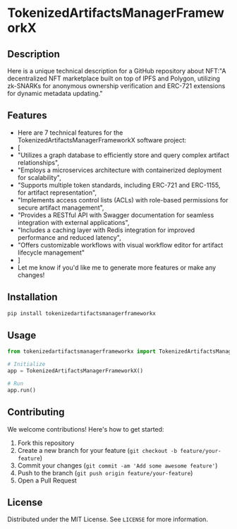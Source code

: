 # TokenizedArtifactsManagerFrameworkX

## Description

Here is a unique technical description for a GitHub repository about NFT:"A decentralized NFT marketplace built on top of IPFS and Polygon, utilizing zk-SNARKs for anonymous ownership verification and ERC-721 extensions for dynamic metadata updating."

## Features

- Here are 7 technical features for the TokenizedArtifactsManagerFrameworkX software project:
- [
- "Utilizes a graph database to efficiently store and query complex artifact relationships",
- "Employs a microservices architecture with containerized deployment for scalability",
- "Supports multiple token standards, including ERC-721 and ERC-1155, for artifact representation",
- "Implements access control lists (ACLs) with role-based permissions for secure artifact management",
- "Provides a RESTful API with Swagger documentation for seamless integration with external applications",
- "Includes a caching layer with Redis integration for improved performance and reduced latency",
- "Offers customizable workflows with visual workflow editor for artifact lifecycle management"
- ]
- Let me know if you'd like me to generate more features or make any changes!
## Installation

```bash
pip install tokenizedartifactsmanagerframeworkx
```

## Usage

```python
from tokenizedartifactsmanagerframeworkx import TokenizedArtifactsManagerFrameworkX

# Initialize
app = TokenizedArtifactsManagerFrameworkX()

# Run
app.run()
```

## Contributing

We welcome contributions! Here's how to get started:

1. Fork this repository
2. Create a new branch for your feature (`git checkout -b feature/your-feature`)
3. Commit your changes (`git commit -am 'Add some awesome feature'`)
4. Push to the branch (`git push origin feature/your-feature`)
5. Open a Pull Request

## License

Distributed under the MIT License. See `LICENSE` for more information.
